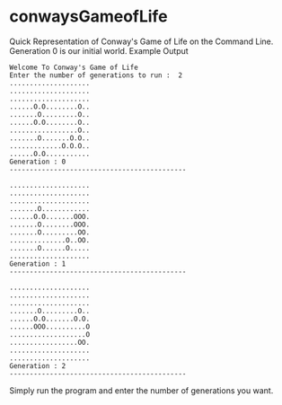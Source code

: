 # conwaysGameofLife
Quick Representation of Conway's Game of Life on the Command Line.
Generation 0 is our initial world.
Example Output
```
Welcome To Conway's Game of Life
Enter the number of generations to run :  2
....................
....................
....................
......O.O........O..
.......O.........O..
......O.O........O..
.................O..
.......O.......O.O..
.............O.O.O..
......O.O...........
Generation : 0
--------------------------------------------

....................
....................
....................
.......O............
......O.O.......OOO.
.......O........OOO.
.......O.........OO.
..............O..OO.
.......O......O.....
....................
Generation : 1
--------------------------------------------

....................
....................
....................
.......O.........O..
......O.O.......O.O.
......OOO..........O
...................O
.................OO.
....................
....................
Generation : 2
--------------------------------------------

```
Simply run the program and enter the number of generations you want.
